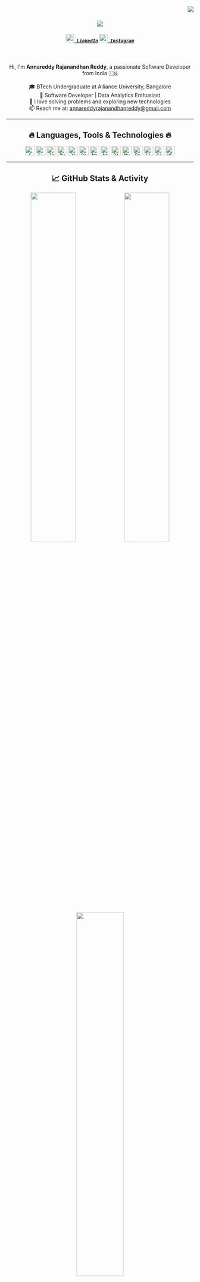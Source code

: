 <img align="right" src="https://visitor-badge.laobi.icu/badge?page_id=Raja3120">

<h1 align="center">
  <a href="https://git.io/typing-svg">
    <img src="https://readme-typing-svg.herokuapp.com/?lines=Hello,+There!+👋;I'm+Annareddy+Rajanandhan+Reddy.;Welcome+to+my+GitHub!&center=true&size=30">
  </a>
</h1>

<h5 align="center">
  <code><a href="https://www.linkedin.com/in/annareddy-rajanandhan-reddy/https://www.linkedin.com/in/rajaannareddy/" title="LinkedIn Profile"><img width="22" src="images/linkedin.svg"> LinkedIn</a></code>
  <code><a href="https://www.instagram.com/](https://www.instagram.com/raja.annareddy/" title="Instagram Profile"><img width="22" src="images/instagram.svg"> Instagram</a></code>
</h5>

<br>

<p align="center">
  Hi, I'm <strong>Annareddy Rajanandhan Reddy</strong>, a passionate Software Developer from India 🇮🇳<br><br>
  🎓 BTech Undergraduate at Alliance University, Bangalore<br>
💼 Software Developer | Data Analytics Enthusiast<br>
  🧠 I love solving problems and exploring new technologies<br>
  📫 Reach me at: <a href="mailto:annareddyrajanandhanreddy@gmail.com">annareddyrajanandhanreddy@gmail.com</a>
</p>

---

<h2 align="center">🔥 Languages, Tools & Technologies 🔥</h2>

<p align="center">
  <code><img title="C" height="25" src="https://cdn.jsdelivr.net/gh/devicons/devicon/icons/c/c-original.svg"></code>
  <code><img title="C++" height="25" src="https://cdn.jsdelivr.net/gh/devicons/devicon/icons/cplusplus/cplusplus-original.svg"></code>
  <code><img title="Java" height="25" src="https://cdn.jsdelivr.net/gh/devicons/devicon/icons/java/java-original.svg"></code>
  <code><img title="Python" height="25" src="https://cdn.jsdelivr.net/gh/devicons/devicon/icons/python/python-original.svg"></code>
  <code><img title="JavaScript" height="25" src="https://cdn.jsdelivr.net/gh/devicons/devicon/icons/javascript/javascript-original.svg"></code>
  <code><img title="React" height="25" src="https://cdn.jsdelivr.net/gh/devicons/devicon/icons/react/react-original.svg"></code>
  <code><img title="Next.js" height="25" src="https://cdn.jsdelivr.net/gh/devicons/devicon/icons/nextjs/nextjs-original.svg"></code>
  <code><img title="Node.js" height="25" src="https://cdn.jsdelivr.net/gh/devicons/devicon/icons/nodejs/nodejs-original.svg"></code>
  <code><img title="Django" height="25" src="https://cdn.jsdelivr.net/gh/devicons/devicon/icons/django/django-plain.svg"></code>
  <code><img title="MySQL" height="25" src="https://cdn.jsdelivr.net/gh/devicons/devicon/icons/mysql/mysql-original.svg"></code>
  <code><img title="PostgreSQL" height="25" src="https://cdn.jsdelivr.net/gh/devicons/devicon/icons/postgresql/postgresql-original.svg"></code>
  <code><img title="Git" height="25" src="https://cdn.jsdelivr.net/gh/devicons/devicon/icons/git/git-original.svg"></code>
  <code><img title="GitHub" height="25" src="https://cdn.jsdelivr.net/gh/devicons/devicon/icons/github/github-original.svg"></code>
  <code><img title="VSCode" height="25" src="https://cdn.jsdelivr.net/gh/devicons/devicon/icons/vscode/vscode-original.svg"></code>
</p>


---

<h2 align="center">📈 GitHub Stats & Activity</h2>

<p align="center">
  <img width="49%" src="https://github-readme-stats.vercel.app/api?username=Raja3120&show_icons=true&theme=react&border_color=61dafb&hide_border=true">
  <img width="49%" src="https://streak-stats.demolab.com/?user=Raja3120&theme=react&border=61dafb&hide_border=true" />
  <br><br>
  <img width="50%" src="https://github-readme-stats.vercel.app/api/top-langs/?username=Raja3120&hide=Jupyter%20Notebook&layout=compact&theme=react&border_color=61dafb&hide_border=true">
  <br><br>
  <img src="https://github-readme-activity-graph.vercel.app/graph?username=Raja3120&theme=react-dark&bg_color=20232a&hide_border=true" width="100%"/>
</p>

---

<h4 align="center">
  <a href="https://github.com/Raja3120?tab=repositories">🔎 Check out my projects! 🔍</a>
</h4>
